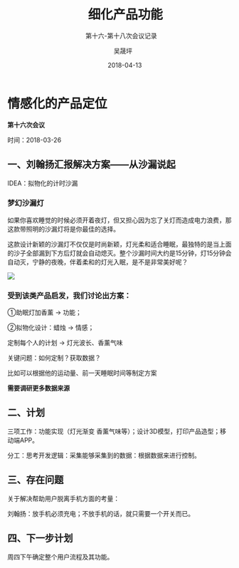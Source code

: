 ﻿---
layout:     post
title:      细化产品功能
subtitle:   第十六-第十八次会议记录
date:       2018-04-13 
author:     吴晟坪
header-img: img/Meeting_Record_bg.jpg
catalog: true
tags:
    - Meeting
---

# 情感化的产品定位

**第十六次会议**

时间：2018-03-26

## 一、刘翰扬汇报解决方案——从沙漏说起

IDEA：拟物化的计时沙漏

### 梦幻沙漏灯
如果你喜欢睡觉的时候必须开着夜灯，但又担心因为忘了关灯而造成电力浪费，那这款带照明的沙漏灯将是你最佳的选择。

这款设计新颖的沙漏灯不仅仅是时尚新颖，灯光柔和适合睡眠，最独特的是当上面的沙子全部漏到下方后灯就会自动熄灭。整个沙漏时间大约是15分钟，灯15分钟会自动灭，宁静的夜晚，伴着柔和的灯光入眠，是不是非常美好呢？

![](http://img1.liwuyou.com/images/201303/source_img/2911_P_1362440913590.jpg!pro500.jpg)

### 受到该类产品启发，我们讨论出方案：

①助眠灯加香薰           →            功能；

②拟物化设计：蜡烛       →            情感；


定制每个人的计划         →     灯光波长、香薰气味

关键问题：如何定制？获取数据？

比如可以根据他的运动量、前一天睡眠时间等制定方案

**需要调研更多数据来源**

## 二、计划

三项工作：功能实现（灯光渐变 香薰气味等）；设计3D模型，打印产品造型；移动端APP。

分工：思考开发逻辑：采集能够采集到的数据：根据数据来进行控制。

## 三、存在问题

关于解决帮助用户脱离手机方面的考量：

刘翰扬：放手机必须充电；不放手机的话，就只需要一个开关而已。

## 四、下一步计划

周四下午确定整个用户流程及其功能。



